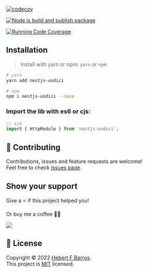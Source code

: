 [![codecov](https://codecov.io/gh/hebertcisco/nestjs-undici/branch/master/graph/badge.svg?token=E11YWYCJ5Q)](https://codecov.io/gh/hebertcisco/nestjs-undici)

[![Node.js build and publish package](https://github.com/hebertcisco/nestjs-undici/actions/workflows/npm-publish.yml/badge.svg)](https://github.com/hebertcisco/nestjs-undici/actions/workflows/npm-publish.yml)

[![Running Code Coverage](https://github.com/hebertcisco/nestjs-undici/actions/workflows/coverage.yml/badge.svg)](https://github.com/hebertcisco/nestjs-undici/actions/workflows/coverage.yml)

## Installation

> Install with yarn or npm: `yarn` or `npm`:

```bash
# yarn
yarn add nestjs-undici
```

```bash
# npm
npm i nestjs-undici --save
```

### Import the lib with es6 or cjs:

```mjs
// es6
import { HttpModule } from 'nestjs-undici';
```

## 🤝 Contributing

Contributions, issues and feature requests are welcome!<br />Feel free to check [issues page](issues).

## Show your support

Give a ⭐️ if this project helped you!

Or buy me a coffee 🙌🏾

<a href="https://www.buymeacoffee.com/hebertcisco">
    <img src="https://img.buymeacoffee.com/button-api/?text=Buy me a coffee&emoji=&slug=hebertcisco&button_colour=FFDD00&font_colour=000000&font_family=Inter&outline_colour=000000&coffee_colour=ffffff" />
</a>

## 📝 License

Copyright © 2022 [Hebert F Barros](https://github.com/hebertcisco).<br />
This project is [MIT](LICENSE) licensed.
